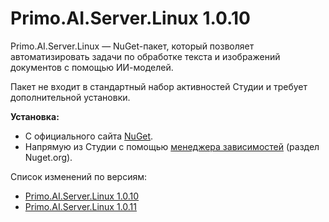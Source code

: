 # Primo.AI.Server.Linux 1.0.10

Primo.AI.Server.Linux — NuGet-пакет, который позволяет автоматизировать задачи по обработке текста и изображений документов с помощью ИИ-моделей.

Пакет не входит в стандартный набор активностей Студии и требует дополнительной установки. 

**Установка:** 
- С официального сайта [NuGet](https://www.nuget.org/packages/Primo.AI.Server.Linux).  
- Напрямую из Студии с помощью [менеджера зависимостей](https://docs.primo-rpa.ru/primo-rpa/primo-studio/projects/manage-dependencies#menedzher-zavisimostei) (раздел Nuget.org).  

Cписок изменений по версиям:

 * [Primo.AI.Server.Linux 1.0.10](https://docs.primo-rpa.ru/primo-rpa/release-notes/packages/linux/primo-ai-server/1.0.10)
 * [Primo.AI.Server.Linux 1.0.11](https://docs.primo-rpa.ru/primo-rpa/release-notes/packages/linux/primo-ai-server/1-0-11)

